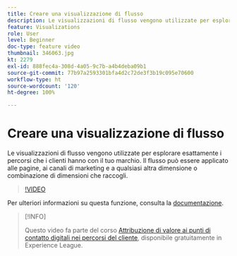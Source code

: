 ```yaml
---
title: Creare una visualizzazione di flusso
description: Le visualizzazioni di flusso vengono utilizzate per esplorare esattamente i percorsi che i clienti hanno con il tuo marchio. Il flusso può essere applicato alle pagine, ai canali di marketing e a qualsiasi altra dimensione o combinazione di dimensioni che raccogli.
feature: Visualizations
role: User
level: Beginner
doc-type: feature video
thumbnail: 346063.jpg
kt: 2279
exl-id: 888fec4a-308d-4a05-9c7b-a4b4deba09b1
source-git-commit: 77b97a2593301bfa4d2c72de3f3b19c095e70600
workflow-type: ht
source-wordcount: '120'
ht-degree: 100%

---
```


# Creare una visualizzazione di flusso

Le visualizzazioni di flusso vengono utilizzate per esplorare esattamente i percorsi che i clienti hanno con il tuo marchio. Il flusso può essere applicato alle pagine, ai canali di marketing e a qualsiasi altra dimensione o combinazione di dimensioni che raccogli.

>[!VIDEO](https://video.tv.adobe.com/v/346063/?quality=12&learn=on)

Per ulteriori informazioni su questa funzione, consulta la [documentazione](https://experienceleague.adobe.com/docs/analytics/analyze/analysis-workspace/visualizations/flow/flow.html?lang=it).

>[!INFO]
>
> Questo video fa parte del corso [Attribuzione di valore ai punti di contatto digitali nei percorsi del cliente](https://experienceleague.adobe.com/?recommended=Analytics-U-1-2020.2&amp;lang=it), disponibile gratuitamente in Experience League.